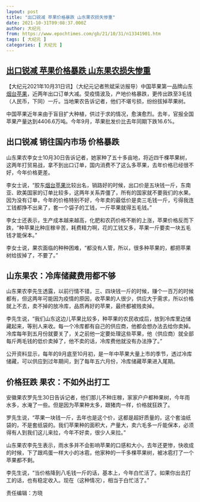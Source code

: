 ```yaml
---
layout: post
title: "出口锐减 苹果价格暴跌 山东果农损失惨重"
date: 2021-10-31T09:08:37.000Z
author: 大纪元
from: https://www.epochtimes.com/gb/21/10/31/n13341901.htm
tags: [ 大纪元 ]
categories: [ 大纪元 ]
---
```

<!--1635671317000-->
[出口锐减 苹果价格暴跌 山东果农损失惨重](https://www.epochtimes.com/gb/21/10/31/n13341901.htm)
------

<div>
<p>【大纪元2021年10月31日讯】（大纪元记者熊斌采访报导）中国苹果第一品牌山东<a href="https://www.epochtimes.com/gb/tag/%E7%83%9F%E5%8F%B0%E8%8B%B9%E6%9E%9C.html">烟台苹果</a>，近两年出口订单大减。受疫情波及，产地价格暴跌，更传出跌至3毛钱（人民币，下同）一斤。当地果农告诉记者，他们不堪亏损，纷纷拔掉苹果树。</p><p>中国苹果近年来由于盲目扩大种植，供过于求的情况，愈演愈烈。去年，官报全国苹果产量达到4406.6万吨。今年9月，苹果批发价比去年同期下跌16.6%。</p><h2>出口锐减 销往国内市场 价格暴跌</h2><p>山东果农李女士10月30日告诉记者，她家种了五十多亩地，将近四千棵苹果树，这两年打贸易战，拿不到出口订单，国内消费不了这么多苹果，去年价格已经很不好，今年价格更差。</p><p>李女士说，“胶东<a href="https://www.epochtimes.com/gb/tag/%E7%83%9F%E5%8F%B0%E8%8B%B9%E6%9E%9C.html">烟台苹果</a>比较出名，销路好的时候，出口价是五块钱一斤，东南亚、欧美国家的订单比较多，这两年关系弄僵了，所有的国家就不要我们的水果。因为没有订单，今年的价格特别不好，今年卖的最低价是卖三毛钱一斤，亏得我连工钱都挣不出来了，套一个袋子的工钱，一斤苹果就得五毛钱。”</p><p>李女士还表示，生产成本越来越高，化肥和农药价格不断的上涨，苹果价格反而下跌，“种苹果比种庄稼辛苦，耗费精力啊，花的工钱又多，苹果一斤要卖一块五毛钱才能保本。”</p><p>李女士说，果农面临的种种困难，“都没有人管，所以，很多种苹果的，都把苹果树给拔掉了，不要了。”</p><h2>山东果农：冷库储藏费用都不够</h2><p>山东果农李先生透露，以前行情不错，三、四块钱一斤的时候，赚个一百万的时候都有，但这两年可能因为疫情的原因，收苹果的人很少，供应大于需求，所以价格就上不去，卖不掉的放冷库，品质再好的苹果，最终都被贱卖掉。</p><p>李先生说，“我们山东这边儿苹果比较多，种苹果的农民收成后，放到冷库里边储藏起来，等别人来收。每一个冷库都有自己的供应商，他都会想办法去给你卖掉。冷库每年到五月份就要关了，关之前他一定要处理这些苹果，他（供应商）就全部每斤两毛钱的低价卖掉了，他不卖的话，冷库费他就没有办法挣了。”</p><p>公开资料显示，每年的9月底至10月初，是一年中苹果大量上市的季节，透过冷库储藏，可以供应到过年期间，到了每年五六月份，冷库储藏苹果进入尾期。</p><h2>价格狂跌 果农：不如外出打工</h2><p>安徽果农罗先生30日告诉记者，他们那儿不种庄稼，家家户户都种果树，今年雨水多，水淹了一些。但是因为苹果种太多，跟猪肉一样，价格就狂跌了。</p><p>罗先生说，“苹果一块钱一斤，去年也是这个价，这都是超好质量的，这个套油纸袋的，不是套纸袋的。我们苹果种的面积大，产量大，卖六毛多一斤能保本，必须得有人到我们这儿来拉，今年不好卖，很少人来拉。”</p><p>山东果农李先生表示，雨水多并不会影响苹果的口感和大小，去年还更惨，快收成的时候，下了跟鸡蛋一样大小的冰雹，他家种的一千多棵苹果树，被冰雹打了一个苹果都不剩。</p><p>李先生说，“当价格降到八毛钱一斤的话，基本上，今年白忙活了。如果你出去打工的话，也有稳定收入。现在（这种情况），相当于白忙活了。”</p><p>责任编辑：方晓</p>
</div>
